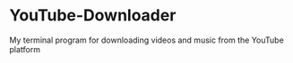 # YouTube-Downloader
My terminal program for downloading videos and music from the YouTube platform
